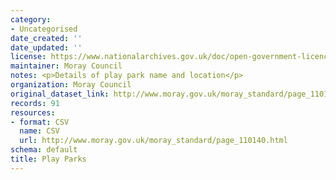 ```yaml
---
category:
- Uncategorised
date_created: ''
date_updated: ''
license: https://www.nationalarchives.gov.uk/doc/open-government-licence/version/3/
maintainer: Moray Council
notes: <p>Details of play park name and location</p>
organization: Moray Council
original_dataset_link: http://www.moray.gov.uk/moray_standard/page_110140.html
records: 91
resources:
- format: CSV
  name: CSV
  url: http://www.moray.gov.uk/moray_standard/page_110140.html
schema: default
title: Play Parks
---
```

